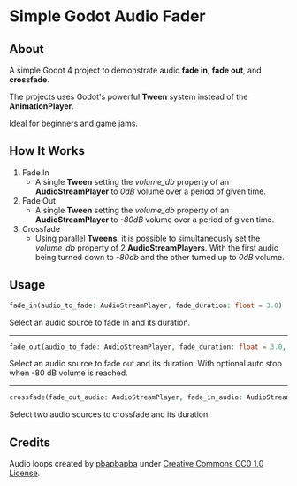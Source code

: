 # Simple Godot Audio Fader

## About
A simple Godot 4 project to demonstrate audio **fade in**, **fade out**, and **crossfade**.

The projects uses Godot's powerful **Tween** system instead of the **AnimationPlayer**.

Ideal for beginners and game jams.

## How It Works
1. Fade In
    + A single **Tween** setting the *volume_db* property of an **AudioStreamPlayer** to *0dB* volume over a period of given time.
2. Fade Out
    + A single **Tween** setting the *volume_db* property of an **AudioStreamPlayer** to *-80dB* volume over a period of given time.
3. Crossfade
    + Using parallel **Tweens**, it is possible to simultaneously set the *volume_db* property of 2 **AudioStreamPlayers**. With the first audio being turned down to *-80db* and the other turned up to *0dB* volume.

## Usage
```PHP
fade_in(audio_to_fade: AudioStreamPlayer, fade_duration: float = 3.0)
```

Select an audio source to fade in and its duration.

---

```PHP
fade_out(audio_to_fade: AudioStreamPlayer, fade_duration: float = 3.0, auto_stop: bool = true)
```

Select an audio source to fade out and its duration. With optional auto stop when -80 dB volume is reached.

---

```PHP
crossfade(fade_out_audio: AudioStreamPlayer, fade_in_audio: AudioStreamPlayer, crossfade_duration: float = 3.0)
```    

Select two audio sources to crossfade and its duration.

## Credits
Audio loops created by [pbapbapba](https://github.com/pbapbapba/) under [Creative Commons CC0 1.0 License](https://creativecommons.org/public-domain/cc0/).
